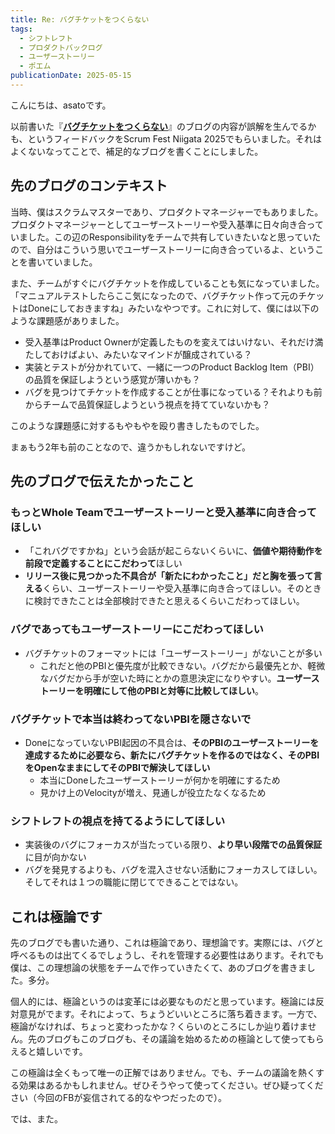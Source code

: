 ```yaml
---
title: Re: バグチケットをつくらない
tags:
  - シフトレフト
  - プロダクトバックログ
  - ユーザーストーリー
  - ポエム
publicationDate: 2025-05-15
---
```


こんにちは、asatoです。

以前書いた『[**バグチケットをつくらない**](https://at-blog.vercel.app/blog/20230426-i-do-not-create-bug-tickets)』のブログの内容が誤解を生んでるかも、というフィードバックをScrum Fest Niigata 2025でもらいました。それはよくないなってことで、補足的なブログを書くことにしました。

## 先のブログのコンテキスト

当時、僕はスクラムマスターであり、プロダクトマネージャーでもありました。プロダクトマネージャーとしてユーザーストーリーや受入基準に日々向き合っていました。この辺のResponsibilityをチームで共有していきたいなと思っていたので、自分はこういう思いでユーザーストーリーに向き合っているよ、ということを書いていました。

また、チームがすぐにバグチケットを作成していることも気になっていました。「マニュアルテストしたらここ気になったので、バグチケット作って元のチケットはDoneにしておきますね」みたいなやつです。これに対して、僕には以下のような課題感がありました。

- 受入基準はProduct Ownerが定義したものを変えてはいけない、それだけ満たしておけばよい、みたいなマインドが醸成されている？
- 実装とテストが分かれていて、一緒に一つのProduct Backlog Item（PBI）の品質を保証しようという感覚が薄いかも？
- バグを見つけてチケットを作成することが仕事になっている？それよりも前からチームで品質保証しようという視点を持てていないかも？

このような課題感に対するもやもやを殴り書きしたものでした。

まぁもう2年も前のことなので、違うかもしれないですけど。

## 先のブログで伝えたかったこと

### もっとWhole Teamでユーザーストーリーと受入基準に向き合ってほしい

- 「これバグですかね」という会話が起こらないくらいに、**価値や期待動作を前段で定義することにこだわって**ほしい
- **リリース後に見つかった不具合が「新たにわかったこと」だと胸を張って言える**くらい、ユーザーストーリーや受入基準に向き合ってほしい。そのときに検討できたことは全部検討できたと思えるくらいこだわってほしい。

### バグであってもユーザーストーリーにこだわってほしい

- バグチケットのフォーマットには「ユーザーストーリー」がないことが多い
    - これだと他のPBIと優先度が比較できない。バグだから最優先とか、軽微なバグだから手が空いた時にとかの意思決定になりやすい。**ユーザーストーリーを明確にして他のPBIと対等に比較してほしい**。

### バグチケットで本当は終わってないPBIを隠さないで

- DoneになっていないPBI起因の不具合は、**そのPBIのユーザーストーリーを達成するために必要なら、新たにバグチケットを作るのではなく、そのPBIをOpenなままにしてそのPBIで解決してほしい**
    - 本当にDoneしたユーザーストーリーが何かを明確にするため
    - 見かけ上のVelocityが増え、見通しが役立たなくなるため

### シフトレフトの視点を持てるようにしてほしい

- 実装後のバグにフォーカスが当たっている限り、**より早い段階での品質保証**に目が向かない
- バグを発見するよりも、バグを混入させない活動にフォーカスしてほしい。そしてそれは１つの職能に閉じてできることではない。

## これは極論です

先のブログでも書いた通り、これは極論であり、理想論です。実際には、バグと呼べるものは出てくるでしょうし、それを管理する必要性はあります。それでも僕は、この理想論の状態をチームで作っていきたくて、あのブログを書きました。多分。

個人的には、極論というのは変革には必要なものだと思っています。極論には反対意見がでます。それによって、ちょうどいいところに落ち着きます。一方で、極論がなければ、ちょっと変わったかな？くらいのところにしか辿り着けません。先のブログもこのブログも、その議論を始めるための極論として使ってもらえると嬉しいです。

この極論は全くもって唯一の正解ではありません。でも、チームの議論を熱くする効果はあるかもしれません。ぜひそうやって使ってください。ぜひ疑ってください（今回のFBが妄信されてる的なやつだったので）。

では、また。